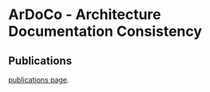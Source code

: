# ArDoCo - Architecture Documentation Consistency

## Publications

[publications page](./publications.html).